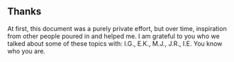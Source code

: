 ## Thanks

At first, this document was a purely private effort, but over time, inspiration from other people poured in and helped me. I am grateful to you who we talked about some of these topics with: I.G., E.K., M.J., J.R., I.E. You know who you are.

